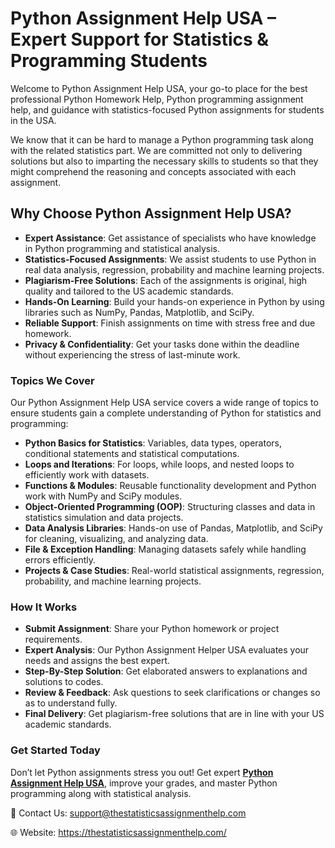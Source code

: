 # Python Assignment Help USA – Expert Support for Statistics & Programming Students

Welcome to Python Assignment Help USA, your go-to place for the best professional Python Homework Help, Python programming assignment help, and guidance with statistics-focused Python assignments for students in the USA.

We know that it can be hard to manage a Python programming task along with the related statistics part. We are committed not only to delivering solutions but also to imparting the necessary skills to students so that they might comprehend the reasoning and concepts associated with each assignment.

## Why Choose Python Assignment Help USA?
- **Expert Assistance**: Get assistance of specialists who have knowledge in Python programming and statistical analysis.
- **Statistics-Focused Assignments**: We assist students to use Python in real data analysis, regression, probability and machine learning projects.
- **Plagiarism-Free Solutions**: Each of the assignments is original, high quality and tailored to the US academic standards.
- **Hands-On Learning**: Build your hands-on experience in Python by using libraries such as NumPy, Pandas, Matplotlib, and SciPy.
- **Reliable Support**: Finish assignments on time with stress free and due homework.
- **Privacy & Confidentiality**: Get your tasks done within the deadline without experiencing the stress of last-minute work.

### Topics We Cover
Our Python Assignment Help USA service covers a wide range of topics to ensure students gain a complete understanding of Python for statistics and programming:
- **Python Basics for Statistics**: Variables, data types, operators, conditional statements and statistical computations.
- **Loops and Iterations**: For loops, while loops, and nested loops to efficiently work with datasets.
- **Functions & Modules**: Reusable functionality development and Python work with NumPy and SciPy modules.
- **Object-Oriented Programming (OOP)**: Structuring classes and data in statistics simulation and data projects.
- **Data Analysis Libraries**: Hands-on use of Pandas, Matplotlib, and SciPy for cleaning, visualizing, and analyzing data.
- **File & Exception Handling**: Managing datasets safely while handling errors efficiently.
- **Projects & Case Studies**: Real-world statistical assignments, regression, probability, and machine learning projects.

### How It Works
- **Submit Assignment**: Share your Python homework or project requirements.
- **Expert Analysis**: Our Python Assignment Helper USA evaluates your needs and assigns the best expert.
- **Step-By-Step Solution**: Get elaborated answers to explanations and solutions to codes.
- **Review & Feedback**: Ask questions to seek clarifications or changes so as to understand fully.
- **Final Delivery**: Get plagiarism-free solutions that are in line with your US academic standards.

### Get Started Today

Don’t let Python assignments stress you out! Get expert **[Python Assignment Help USA](https://thestatisticsassignmenthelp.com/python-help-usa)**, improve your grades, and master Python programming along with statistical analysis.

📧 Contact Us: support@thestatisticsassignmenthelp.com

🌐 Website: https://thestatisticsassignmenthelp.com/
